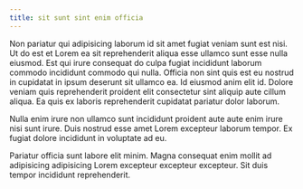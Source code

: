 ```yaml
---
title: sit sunt sint enim officia
---
```


Non pariatur qui adipisicing laborum id sit amet fugiat veniam sunt est nisi. Ut do est et Lorem ea sit reprehenderit aliqua esse ullamco sunt esse nulla eiusmod. Est qui irure consequat do culpa fugiat incididunt laborum commodo incididunt commodo qui nulla. Officia non sint quis est eu nostrud in cupidatat in ipsum deserunt sit ullamco ea. Id eiusmod anim elit id. Dolore veniam quis reprehenderit proident elit consectetur sint aliquip aute cillum aliqua. Ea quis ex laboris reprehenderit cupidatat pariatur dolor laborum.

Nulla enim irure non ullamco sunt incididunt proident aute aute enim irure nisi sunt irure. Duis nostrud esse amet Lorem excepteur laborum tempor. Ex fugiat dolore incididunt in voluptate ad eu.

Pariatur officia sunt labore elit minim. Magna consequat enim mollit ad adipisicing adipisicing Lorem excepteur excepteur excepteur. Sit duis tempor incididunt reprehenderit.